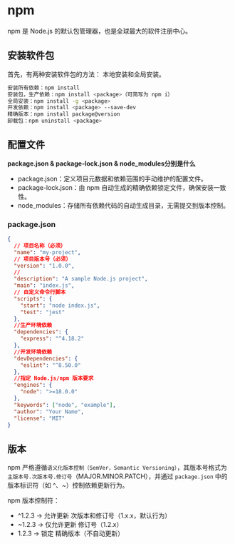 # npm
npm 是 Node.js 的默认包管理器，也是全球最大的软件注册中心。

## 安装软件包
首先，有两种安装软件包的方法： 本地安装和全局安装。
```bash
安装所有依赖：npm install	
安装包，生产依赖：npm install <package>（可简写为 npm i）
全局安装：npm install -g <package>
开发依赖：npm install <package> --save-dev
精确版本：npm install package@version
卸载包：npm uninstall <package>
```

## 配置文件
**package.json & package-lock.json & node_modules分别是什么**
+ package.json：定义项目元数据和依赖范围的手动维护的配置文件。
+ package-lock.json：由 npm 自动生成的精确依赖锁定文件，确保安装一致性。
+ node_modules：存储所有依赖代码的自动生成目录，无需提交到版本控制。
### package.json
```json
{
  // 项目名称（必须）
  "name": "my-project",
  // 项目版本号（必须）
  "version": "1.0.0",
  //
  "description": "A sample Node.js project",
  "main": "index.js",
  // 自定义命令行脚本
  "scripts": {
    "start": "node index.js",
    "test": "jest"
  },
  //生产环境依赖
  "dependencies": {
    "express": "^4.18.2"
  },
  //开发环境依赖
  "devDependencies": {
    "eslint": "^8.50.0"
  },
  //指定 Node.js/npm 版本要求
  "engines": {
    "node": ">=18.0.0"
  },
  "keywords": ["node", "example"],
  "author": "Your Name",
  "license": "MIT"
}
```

## 版本
npm 严格遵循`语义化版本控制（SemVer，Semantic Versioning）`，其版本号格式为 `主版本号.次版本号.修订号`（MAJOR.MINOR.PATCH），并通过 `package.json` 中的版本标识符（如 ^、~）控制依赖更新行为。

npm 版本控制符：
+ ^1.2.3 → 允许更新 次版本和修订号（1.x.x，默认行为）
+ ~1.2.3 → 仅允许更新 修订号（1.2.x）
+ 1.2.3 → 锁定 精确版本（不自动更新）